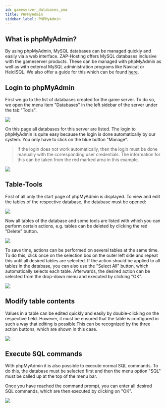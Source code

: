 ```yaml
---
id: gameserver_databases_pma
title: PHPMyAdmin
sidebar_label: PHPMyAdmin
---
```



## What is phpMyAdmin?

By using phpMyAdmin, MySQL databases can be managed quickly and easily via a web interface. ZAP-Hosting offers MySQL databases inclusive with the gameserver products. These can be managed with phpMyAdmin as well as with external MySQL administration programs like Navicat or HeidiSQL. We also offer a guide for this which can be found [here](https://zap-hosting.com/guides/docs/de/gameserver_database_external_access/).

## Login to phpMyAdmin

First we go to the list of databases created for the game server. To do so, we open the menu item "Databases" in the left sidebar of the server under the tab "Tools".

![](https://screensaver01.zap-hosting.com/index.php/s/fm97C9kLLsS2Y2R/preview)

On this page all databases for this server are listed. The login to phpMyAdmin is quite easy because the login is done automatically by our system. You only have to click on the blue button "Manage".

> If the login does not work automatically, then the login must be done manually with the corresponding user credentials. The information for this can be taken from the red marked area in this example.

![](https://screensaver01.zap-hosting.com/index.php/s/pRe4sir5933Kadp/preview)

## Table-Tools

First of all only the start page of phpMyAdmin is displayed. To view and edit the tables of the respective database, the database must be opened: 

![](https://screensaver01.zap-hosting.com/index.php/s/txipBmJi6ni4sBS/preview)

Now all tables of the database and some tools are listed with which you can perform certain actions, e.g. tables can be deleted by clicking the red "Delete" button.

![](https://screensaver01.zap-hosting.com/index.php/s/XN3t8D3dn4R9AJF/preview)



To save time, actions can be performed on several tables at the same time. To do this, click once on the selection box on the outer left side and repeat this until all desired tables are selected. If the action should be applied to all tables in the database, you can also use the "Select All" button, which automatically selects each table. Afterwards, the desired action can be selected from the drop-down menu and executed by clicking "OK".



![](https://screensaver01.zap-hosting.com/index.php/s/4rtoGr3jW8xWone/preview)



## Modify table contents

Values in a table can be edited quickly and easily by double-clicking on the respective field. However, it must be ensured that the table is configured in such a way that editing is possible.This can be recognized by the three action buttons, which are shown in this case.



![](https://screensaver01.zap-hosting.com/index.php/s/2pSD2LAK9o3ALB7/preview)



## Execute SQL commands

With phpMyAdmin it is also possible to execute normal SQL commands. To do this, the database must be selected first and then the menu option "SQL" must be called up at the top of the menu bar.

Once you have reached the command prompt, you can enter all desired SQL commands, which are then executed by clicking on "OK".

![](https://screensaver01.zap-hosting.com/index.php/s/BX2AsSZzMnZkoPE/preview)
